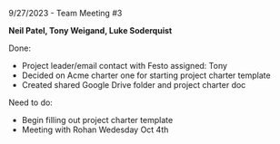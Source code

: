 9/27/2023 - Team Meeting #3

**Neil Patel, Tony Weigand, Luke Soderquist**

Done:
* Project leader/email contact with Festo assigned: Tony
* Decided on Acme charter one for starting project charter template
* Created shared Google Drive folder and project charter doc

Need to do:
* Begin filling out project charter template
* Meeting with Rohan Wedesday Oct 4th
